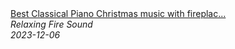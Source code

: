 <!--2024-01-14 01:04:00-->
<div class="yb">
  <a class="nodecor" href="/index.html?relaks/best_classical_piano_christmas_music_with_fireplace_merry_christmas_2023_3">
    <img class="preview" data-videoid="L-T8TNFfoAk" src="https://i.ytimg.com/vi/L-T8TNFfoAk/hqdefault.jpg" align="middle" alt="">
  </a>
  <div class="inlbl text">
    <a class="nodecor" href="/index.html?relaks/best_classical_piano_christmas_music_with_fireplace_merry_christmas_2023_3">Best Classical Piano Christmas music with fireplac...</a><br>
    <i class="smaller2">Relaxing Fire Sound</i><br>
    <i class="smaller3">2023-12-06</i>
  </div>
</div>

